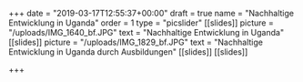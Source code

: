+++
date = "2019-03-17T12:55:37+00:00"
draft = true
name = "Nachhaltige Entwicklung in Uganda"
order = 1
type = "picslider"
[[slides]]
picture = "/uploads/IMG_1640_bf.JPG"
text = "Nachhaltige Entwicklung in Uganda"
[[slides]]
picture = "/uploads/IMG_1829_bf.JPG"
text = "Nachhaltige Entwicklung in Uganda durch Ausbildungen"
[[slides]]
[[slides]]

+++
